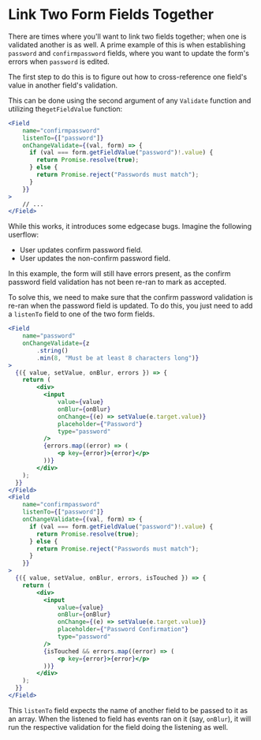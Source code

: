 # Link Two Form Fields Together

There are times where you'll want to link two fields together; when one is validated another is as well. A prime example of this is when establishing `password` and `confirmpassword` fields, where you want to update the form's errors when `password` is edited.

The first step to do this is to figure out how to cross-reference one field's value in another field's validation.

This can be done using the second argument of any `Validate` function and utilizing the`getFieldValue` function:

```jsx
<Field
    name="confirmpassword"
    listenTo={["password"]}
    onChangeValidate={(val, form) => {
      if (val === form.getFieldValue("password")!.value) {
        return Promise.resolve(true);
      } else {
        return Promise.reject("Passwords must match");
      }
    }}
>
    // ...
</Field>
```

While this works, it introduces some edgecase bugs. Imagine the following userflow:

- User updates confirm password field.
- User updates the non-confirm password field.

In this example, the form will still have errors present, as the confirm password field validation has not been re-ran to mark as accepted. 

To solve this, we need to make sure that the confirm password validation is re-ran when the password field is updated. To do this, you just need to add a `listenTo` field to one of the two form fields.

```jsx
<Field
    name="password"
    onChangeValidate={z
        .string()
        .min(8, "Must be at least 8 characters long")}
>
  {({ value, setValue, onBlur, errors }) => {
    return (
        <div>
          <input
              value={value}
              onBlur={onBlur}
              onChange={(e) => setValue(e.target.value)}
              placeholder={"Password"}
              type="password"
          />
          {errors.map((error) => (
              <p key={error}>{error}</p>
          ))}
        </div>
    );
  }}
</Field>
<Field
    name="confirmpassword"
    listenTo={["password"]}
    onChangeValidate={(val, form) => {
      if (val === form.getFieldValue("password")!.value) {
        return Promise.resolve(true);
      } else {
        return Promise.reject("Passwords must match");
      }
    }}
>
  {({ value, setValue, onBlur, errors, isTouched }) => {
    return (
        <div>
          <input
              value={value}
              onBlur={onBlur}
              onChange={(e) => setValue(e.target.value)}
              placeholder={"Password Confirmation"}
              type="password"
          />
          {isTouched && errors.map((error) => (
              <p key={error}>{error}</p>
          ))}
        </div>
    );
  }}
</Field>
```

This `listenTo` field expects the name of another field to be passed to it as an array. When the listened to field has events ran on it (say, `onBlur`), it will run the respective validation for the field doing the listening as well.